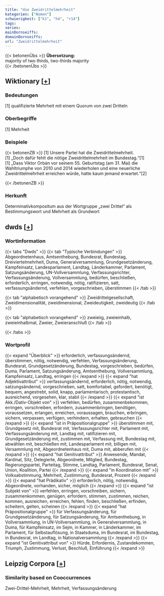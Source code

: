 ```yaml
---
title: "die Zweidrittelmehrheit"
kategorien: ["Nomen"]
schwierigkeit: ["k1", "h4", "r14"]
tags:
series:
mainDornseiffs:
domainDornseiffs:
url: "Zweidrittelmehrheit"
---
```


{{< betonenÜbs >}}
**Übersetzung:**  
majority of two thirds, two-thirds majority  
{{< /betonenÜbs >}}

## Wiktionary [[+](https://de.wiktionary.org/wiki/Zweidrittelmehrheit)]

### Bedeutungen
[1] qualifizierte Mehrheit mit einem Quorum von zwei Dritteln  

### Oberbegriffe
[1] Mehrheit  

### Beispiele
{{< betonenZB >}}
[1] Unsere Partei hat die Zweidrittelmehrheit.  
[1] „Doch dafür fehlt die nötige Zweidrittelmehrheit im Bundestag.“[1]  
[1] „Dass Viktor Orbán vor seinem 55. Geburtstag (am 31. Mai) die Wahltriumphe von 2010 und 2014 wiederholen und eine neuerliche Zweidrittelmehrheit erreichen würde, hatte kaum jemand erwartet.“[2]  

{{< /betonenZB >}}
### Herkunft
Determinativkompositum aus der Wortgruppe „zwei Drittel“ als Bestimmungswort und Mehrheit als Grundwort  



## dwds [[+](https://www.dwds.de/wb/Zweidrittelmehrheit)]

### Wortinformation
{{< tabs "Dwds" >}}
{{< tab "Typische Verbindungen" >}}
Abgeordnetenhaus, Amtsenthebung, Bundesrat, Bundestag, Dreiviertelmehrheit, Duma, Generalversammlung, Grundgesetzänderung, Kampfeinsatz, Landesparlament, Landtag, Länderkammer, Parlament, Satzungsänderung, UN-Vollversammlung, Verfassungsrichter, Verfassungsänderung, Vollversammlung, bedürfen, beschließen, erforderlich, erringen, notwendig, nötig, ratifizieren, satt, verfassungsändernd, verfehlen, vorgeschrieben, überstimmen
{{< /tab >}}

{{< tab "alphabetisch vorangehend" >}}
Zweidrittelgesellschaft, Zweidimensionalität, zweidimensional, Zweideutigkeit, zweideutig
{{< /tab >}}

{{< tab "alphabetisch vorangehend" >}}
zweieiig, zweieinhalb, zweieinhalbmal, Zweier, Zweieranschluß
{{< /tab >}}

{{< /tabs >}}

### Wortprofil
{{< expand "Überblick" >}} erforderlich, verfassungsändernd, überstimmen, nötig, notwendig, verfehlen, Verfassungsänderung, Bundesrat, Grundgesetzänderung, Bundestag, vorgeschrieben, bedürfen, Duma, Parlament, Satzungsänderung, Amtsenthebung, Vollversammlung, Kampfeinsatz, Landtag, erringen {{< /expand >}}
{{< expand "hat Adjektivattribut" >}} verfassungsändernd, erforderlich, nötig, notwendig, satzungsändernd, vorgeschrieben, satt, komfortabel, gefordert, benötigt, bequem, angestrebt, solid, knapp, parlamentarisch, protestantisch, ausreichend, vorgesehen, klar, stabil {{< /expand >}}
{{< expand "ist Akk./Dativ-Objekt von" >}} verfehlen, bedürfen, zusammenbekommen, erringen, vorschreiben, erfordern, zusammenbringen, benötigen, voraussetzen, erlangen, erreichen, voraussagen, brauchen, erbringen, sichern, verpassen, verfügen, verhindern, erhalten, gebrauchen {{< /expand >}}
{{< expand "ist in Präpositionalgruppe" >}} überstimmen mit, Grundgesetz mit, Bundesrat mit, Verfassungsrichter mit, Parlament mit, Verfassungsänderung mit, Landtag mit, ratifizieren mit, Grundgesetzänderung mit, zustimmen mit, Verfassung mit, Bundestag mit, abwählen mit, beschließen mit, Landesparlament mit, billigen mit, Versammlung mit, Abgeordnetenhaus mit, Duma mit, abberufen mit {{< /expand >}}
{{< expand "hat Genitivattribut" >}} Anwesende, Mandat, Kardinal, Sitz, Delegierte, Abgeordnete, Mitglied, Bundestag, Regierungspartei, Parteitag, Stimme, Landtag, Parlament, Bundesrat, Senat, Union, Koalition, Partei {{< /expand >}}
{{< expand "in Koordination mit" >}} Volksabstimmung, Mehrheit, Zustimmung, Bundesrat, Prozent {{< /expand >}}
{{< expand "hat Prädikativ" >}} erforderlich, nötig, notwendig, Abgeordnete, vorhanden, sicher, möglich {{< /expand >}}
{{< expand "ist Subjekt von" >}} verfehlen, erringen, vorschreiben, sichern, zusammenkommen, genügen, erfordern, stimmen, zustimmen, reichen, kommen, ausreichen, erreichen, fehlen, finden, beschließen, erfinden, scheitern, gelten, scheinen {{< /expand >}}
{{< expand "hat Präpositionalgruppe" >}} für Verfassungsänderung, für Grundgesetzänderung, für Satzungsänderung, für Amtsenthebung, in Vollversammlung, in UN-Vollversammlung, in Generalversammlung, in Duma, für Kampfeinsatz, im Sejm, in Kammer, in Länderkammer, im Parlament, für Selbstauflösung, in Staatsduma, im Bundesrat, im Bundestag, in Bundesrat, im Landtag, in Nationalversammlung {{< /expand >}}
{{< expand "ist Genitivattribut von" >}} Hürde, Erfordernis, Zustandekommen, Triumph, Zustimmung, Verlust, Beschluß, Einführung {{< /expand >}}

## Leipzig Corpora [[+](https://corpora.uni-leipzig.de/en/res?word=Zweidrittelmehrheit&corpusId=deu_newscrawl-public_2018)]


### Similarity based on Cooccurrences
Zwei-Drittel-Mehrheit, Mehrheit, Verfassungsänderung


